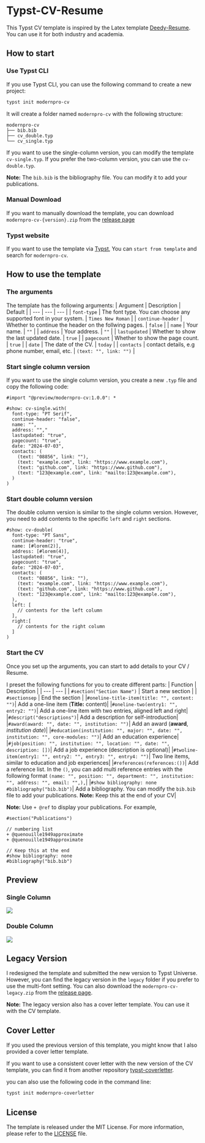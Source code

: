 # Typst-CV-Resume

This Typst CV template is inspired by the Latex template [Deedy-Resume](https://github.com/deedy/Deedy-Resume). You can use it for both industry and academia.

## How to start

### Use Typst CLI

If you use Typst CLI, you can use the following command to create a new project:

```bash
typst init modernpro-cv
```

It will create a folder named `modernpro-cv` with the following structure:

```plain
modernpro-cv
├── bib.bib
├── cv_double.typ
└── cv_single.typ
```

If you want to use the single-column version, you can modify the template `cv-single.typ`. If you prefer the two-column version, you can use the `cv-double.typ`.

**Note:** The `bib.bib` is the bibliography file. You can modify it to add your publications.

### Manual Download

If you want to manually download the template, you can download `modernpro-cv-{version}.zip` from the [release page](https://github.com/jxpeng98/Typst-CV-Resume/releases)

### Typst website

If you want to use the template via [Typst](https://typst.app), You can `start from template` and search for `modernpro-cv`.

## How to use the template

### The arguments

The template has the following arguments:
| Argument | Description | Default |
| --- | --- | --- |
| `font-type` | The font type. You can choose any supported font in your system. | `Times New Roman` |
| `continue-header` | Whether to continue the header on the follwing pages. | `false` |
| `name` | Your name. | `""` |
| `address` | Your address. | `""` |
| `lastupdated` | Whether to show the last updated date. | `true` |
| `pagecount` | Whether to show the page count. | `true` |
| `date` | The date of the CV. | `today` |
| `contacts` | contact details, e.g phone number, email, etc. | `(text: "", link: "")` |

### Start single column version

If you want to use the single column version, you create a new `.typ` file and copy the following code:

```Typst
#import "@preview/modernpro-cv:1.0.0": *

#show: cv-single.with(
  font-type: "PT Serif",
  continue-header: "false",
  name: "",
  address: "","
  lastupdated: "true",
  pagecount: "true",
  date: "2024-07-03",
  contacts: (
    (text: "08856", link: ""),
    (text: "example.com", link: "https://www.example.com"),
    (text: "github.com", link: "https://www.github.com"),
    (text: "123@example.com", link: "mailto:123@example.com"),
  )
)
```

### Start double column version

The double column version is similar to the single column version. However, you need to add contents to the specific `left` and `right` sections.

```Typst
#show: cv-double(
  font-type: "PT Sans",
  continue-header: "true",
  name: [#lorem(2)],
  address: [#lorem(4)],
  lastupdated: "true",
  pagecount: "true",
  date: "2024-07-03",
  contacts: (
    (text: "08856", link: ""),
    (text: "example.com", link: "https://www.example.com"),
    (text: "github.com", link: "https://www.github.com"),
    (text: "123@example.com", link: "mailto:123@example.com"),
  ),
  left: [
    // contents for the left column
  ],
  right:[
    // contents for the right column
  ]
)
```

### Start the CV

Once you set up the arguments, you can start to add details to your CV / Resume.

I preset the following functions for you to create different parts:
| Function | Description |
| --- | --- |
| `#section("Section Name")` | Start a new section |
| `#sectionsep` | End the section |
|`#oneline-title-item(title: "", content: "")`| Add a one-line item (**Title:** content)|
|`#oneline-two(entry1: "", entry2: "")`| Add a one-line item with two entries, aligned left and right|
|`#descript("descriptions")`| Add a description for self-introduction|
|`#award(award: "", date: "", institution: "")`| Add an award (**award**, *institution*   *date*)|
|`#education(institution: "", major: "", date: "", institution: "", core-modules: "")`| Add an education experience|
|`#job(position: "", institution: "", location: "", date: "", description: [])`| Add a job experience (description is optional)|
|`#twoline-item(entry1: "", entry2: "", entry3: "", entry4: "")`| Two line items, similar to education and job experiences|
|`#references(references:())`| Add a reference list. In the `()`, you can add multi reference entries with the following format `(name: "", position: "", department: "", institution: "", address: "", email: "",),`|
|`#show bibliography: none #bibliography("bib.bib")`| Add a bibliography. You can modify the `bib.bib` file to add your publications. **Note:** Keep this at the end of your CV|

**Note:** Use `+ @ref` to display your publications. For example,

```Typst
#section("Publications")

// numbering list 
+ @quenouille1949approximate
+ @quenouille1949approximate

// Keep this at the end
#show bibliography: none
#bibliography("bib.bib")
```

## Preview

### Single Column

![](https://minioapi.pjx.ac.cn/img1/2024/07/a81ac7ec96be0625eefccb81ead160d3.png)

### Double Column

![](https://minioapi.pjx.ac.cn/img1/2024/07/12e9b31e306055f615edf49f9b8ffe55.png)

## Legacy Version

I redesigned the template and submitted the new version to Typst Universe. However, you can find the legacy version in the `legacy` folder if you prefer to use the multi-font setting. You can also download the `modernpro-cv-legacy.zip` from the [release page](https://github.com/jxpeng98/Typst-CV-Resume/releases).

**Note:** The legacy version also has a cover letter template. You can use it with the CV template.

## Cover Letter

If you used the previous version of this template, you might know that I also provided a cover letter template.

If you want to use a consistent cover letter with the new version of the CV template, you can find it from another repository [typst-coverletter](https://github.com/jxpeng98/typst-coverletter).

you can also use the following code in the command line:

```bash
typst init modernpro-coverletter
```

## License

The template is released under the MIT License. For more information, please refer to the [LICENSE](https://github.com/jxpeng98/Typst-CV-Resume/blob/main/LICENSE) file.
